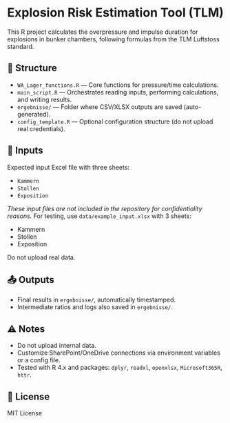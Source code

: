 # Explosion Risk Estimation Tool (TLM)

This R project calculates the overpressure and impulse duration for explosions in bunker chambers, following formulas from the TLM Luftstoss standard.

## 🔧 Structure

- `WA_Lager_functions.R` — Core functions for pressure/time calculations.
- `main_script.R` — Orchestrates reading inputs, performing calculations, and writing results.
- `ergebnisse/` — Folder where CSV/XLSX outputs are saved (auto-generated).
- `config_template.R` — Optional configuration structure (do not upload real credentials).

## 🧪 Inputs

Expected input Excel file with three sheets:
- `Kammern`
- `Stollen`
- `Exposition`

*These input files are not included in the repository for confidentiality reasons.*
For testing, use `data/example_input.xlsx` with 3 sheets:
- Kammern
- Stollen
- Exposition

Do not upload real data.

## 📤 Outputs

- Final results in `ergebnisse/`, automatically timestamped.
- Intermediate ratios and logs also saved in `ergebnisse/`.

## ⚠️ Notes

- Do not upload internal data.
- Customize SharePoint/OneDrive connections via environment variables or a config file.
- Tested with R 4.x and packages: `dplyr`, `readxl`, `openxlsx`, `Microsoft365R`, `httr`.

## 📄 License

MIT License 
